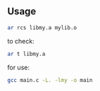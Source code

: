 ## Usage

```bash
ar rcs libmy.a mylib.o
```

to check:

```bash
ar t libmy.a
```

for use:

```bash
gcc main.c -L. -lmy -o main
```